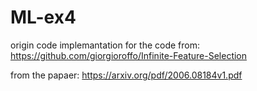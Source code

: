# ML-ex4

origin code implemantation for the code from: https://github.com/giorgioroffo/Infinite-Feature-Selection

from the papaer: https://arxiv.org/pdf/2006.08184v1.pdf

